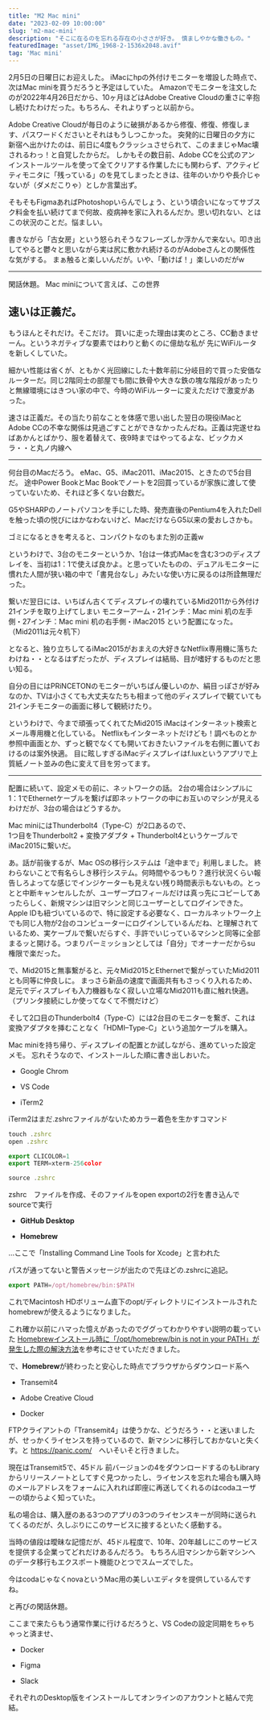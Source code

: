 ```yaml
---
title: "M2 Mac mini"
date: "2023-02-09 10:00:00"
slug: 'm2-mac-mini'
description: "そこに在るのを忘れる存在の小ささが好き。 慎ましやかな働きもの。"
featuredImage: "asset/IMG_1968-2-1536x2048.avif"
tag: 'Mac mini'
---
```

2月5日の日曜日にお迎えした。 iMacにhpの外付けモニターを増設した時点で、次はMac miniを買うだろうと予定はしていた。 Amazonでモニターを注文したのが2022年4月26日だから、10ヶ月ほどはAdobe Creative Cloudの重さに辛抱し続けたわけだった。もちろん、それよりずっと以前から。

Adobe Creative Cloudが毎日のように破損があるから修復、修復、修復します、パスワードくださいとそれはもうしつこかった。 突発的に日曜日の夕方に新宿へ出かけたのは、前日に4度もクラッシュさせられて、このままじゃMac壊されるわっ！と自覚したからだ。 しかもその数日前、Adobe CCを公式のアンインストールツールを使って全てクリアする作業したにも関わらず、アクティビティモニタに「残っている」のを見てしまったときは、往年のいかりや長介じゃないが（ダメだこりゃ）としか言葉出ず。

そもそもFigmaあればPhotoshopいらんでしょう、という頃合いになってサブスク料金を払い続けてまで何故、疫病神を家に入れるんだか。思い切れない、とはこの状況のことだ。悩ましい。

書きながら「古女房」という怒られそうなフレーズしか浮かんで来ない。叩き出してやると鬱々と思いながら実は尻に敷かれ続けるのがAdobeさんとの関係性な気がする。 まぁ触ると楽しいんだが。いや、「動けば！」楽しいのだがw

<hr>

<section style="margin-bottom: 2em;">
閑話休題。 Mac miniについて言えば、この世界
</section>



<h2>速いは正義だ。</h2>

もうほんとそれだけ。そこだけ。 買いに走った理由は実のところ、CC動きませーん。というネガティブな要素ではわりと動くのに億劫な私が 先にWiFiルータを新しくしていた。

細かい性能は省くが、ともかく光回線にした十数年前に分岐目的で買った安価なルーターだ。同じ2階同士の部屋でも間に鉄骨や大きな鉄の塊な階段があったりと無線環境にはきつい家の中で、今時のWiFiルーターに変えただけで激変があった。

速さは正義だ。その当たり前なことを体感で思い出した翌日の現役iMacとAdobe CCの不幸な関係は見過ごすことができなかったんだね。正義は完遂せねばあかんとばかり、服を着替えて、夜9時まではやってるよな、ビックカメラ・・と丸ノ内線へ

<hr>

何台目のMacだろう。 eMac、G5、iMac2011、iMac2015、ときたので5台目だ。 途中Power BookとMac Bookでノートを2回買っているが家族に渡して使っていないため、それほど多くない台数だ。

G5やSHARPのノートパソコンを手にした時、発売直後のPentium4を入れたDellを触った頃の悦びにはかなわないけど、MacだけならG5以来の愛おしさかも。

ゴミになるときを考えると、コンパクトなのもまた別の正義w

というわけで、3台のモニターというか、1台は一体式iMacを含む3つのディスプレイを、当初は1：1で使えば良かよ。と思っていたものの、デュアルモニターに慣れた人間が狭い箱の中で「書見台なし」みたいな使い方に戻るのは所詮無理だった。

繋いだ翌日には、いちばん古くてディスプレイの壊れているMid2011から外付け21インチを取り上げてしまい モニターアーム・21インチ：Mac mini 机の左手側・27インチ：Mac mini 机の右手側・iMac2015 という配置になった。（Mid2011は元々机下）

となると、独り立ちしてるiMac2015がおまえの大好きなNetflix専用機に落ちたわけね・・となるはずだったが、ディスプレイは結局、目が嗜好するものだと思い知る。

自分の目にはPRiNCETONのモニターがいちばん優しいのか、絹目っぽさが好みなのか、TVは小さくても大丈夫なたちも相まって他のディスプレイで観ていても21インチモニターの画面に移して観続けたり。

というわけで、今まで頑張ってくれてたMid2015 iMacはインターネット検索とメール専用機と化している。 Netflixもインターネットだけども！調べものとか参照中画面とか、ずっと観でなくても開いておきたいファイルを右側に置いておけるのは案外快適。 目に眩しすぎるiMacディスプレイはf.luxというアプリで上質紙ノート並みの色に変えて目を労ってます。

<hr>

配置に続いて、設定メモの前に、ネットワークの話。 2台の場合はシンプルに1：1でEthernetケーブルを繋げば即ネットワークの中にお互いのマシンが見えるわけだが、3台の場合はどうするか。

Mac miniにはThunderbolt4（Type-C）が2口あるので、　　　　　　　　　　　　　　　　　　　　　　　　　　　　　　　　　　　　　　　　　　　　　　　　　　　　　　　　　　　　　　　　　　　　　　　　　　　　　　　　　　　　　　　　　　　　　　　　　　　1つ目をThunderbolt2 + 変換アダプタ + Thunderbolt4というケーブルでiMac2015に繋いだ。

あ。話が前後するが、Mac OSの移行システムは「途中まで」利用しました。 終わらないことで有名らしき移行システム。何時間やるつもり？進行状況くらい報告しろよってな感じでインジケーターも見えない残り時間表示もないもの。とっとと中断キャンセルしたが、ユーザープロフィールだけは真っ先にコピーしてあったらしく、新規マシンは旧マシンと同じユーザーとしてログインできた。 Apple IDも紐づいているので、特に設定する必要なく、ローカルネットワーク上でも同じ人物が2台のコンピューターにログインしているんだね、と理解されているため、実ケーブルで繋いだらすぐ、手許でいじっているマシンと同等に全部まるッと開ける。つまりパーミッションとしては「自分」でオーナーだからsu権限で楽だった。

で、Mid2015と無事繋がると、元々Mid2015とEthernetで繋がっていたMid2011とも同等に仲良しに。 まっさら新品の速度で画面共有もさっくり入れるため、足元でディスプレイも入力機器もなく寂しい立場なMid2011も直に触れ快適。（プリンタ接続にしか使ってなくて不憫だけど）

そして2口目のThunderbolt4（Type-C）には2台目のモニターを繋ぎ、これは変換アダプタを挿むことなく「HDMI–Type-C」という追加ケーブルを購入。

Mac miniを持ち帰り、ディスプレイの配置とか試しながら、進めていった設定メモ。 忘れそうなので、インストールした順に書き出しおいた。

- Google Chrom

- VS Code

- iTerm2

iTerm2はまだ.zshrcファイルがないためカラー着色を生かすコマンド




```js
touch .zshrc
open .zshrc

export CLICOLOR=1
export TERM=xterm-256color

source .zshrc
```


zshrc　ファイルを作成、そのファイルをopen exportの2行を書き込んでsourceで実行

- **GitHub Desktop**

- **Homebrew**

…ここで「Installing Command Line Tools for Xcode」と言われた

パスが通ってないと警告メッセージが出たので先ほどの.zshrcに追記。


```js
export PATH=/opt/homebrew/bin:$PATH
```

これでMacintosh HDボリューム直下のopt/ディレクトリにインストールされたhomebrewが使えるようになりました。

これ確か以前にハマった憶えがあったのでググってわかりやすい説明の載っていた
<a href="https://chicog.me/posts/sr4qml2wg#google_vignette" target="_blank" rel="noopener noreferrer">Homebrewインストール時に「/opt/homebrew/bin is not in your PATH」が発生した際の解決方法</a>を参考にさせていただきました。

で、**Homebrew**が終わったと安心した時点でブラウザからダウンロード系へ

- Transemit4

- Adobe Creative Cloud

- Docker

FTPクライアントの「Transemit4」は使うかな、どうだろう・・と迷いましたが、せっかくライセンスを持っているので、新マシンに移行しておかないと失くす。と <a href="https://panic.com/" target="_blank" rel="noopener noreferrer">https://panic.com/</a>　へいそいそと行きました。




現在はTransemit5で、45ドル 前バージョンの4をダウンロードするのもLibraryからリリースノートとしてすぐ見つかったし、ライセンスを忘れた場合も購入時のメールアドレスをフォームに入れれば即座に再送してくれるのはcodaユーザーの頃からよく知っていた。

私の場合は、購入歴のある3つのアプリの3つのライセンスキーが同時に送られてくるのだが、久しぶりにこのサービスに接するといたく感動する。

当時の値段は曖昧な記憶だが、45ドル程度で、10年、20年越しにこのサービスを提供する企業ってどれだけあるんだろう。 もちろん旧マシンから新マシンへのデータ移行もエクスポート機能ひとつでスムーズでした。

今はcodaじゃなくnovaというMac用の美しいエディタを提供しているんですね。

と再びの閑話休題。

ここまで来たらもう通常作業に行けるだろうと、VS Codeの設定同期をちゃちゃっと済ませ、

- Docker

- Figma

- Slack

それぞれのDesktop版をインストールしてオンラインのアカウントと結んで完結。


